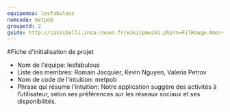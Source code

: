 ```yaml
---
equipemoa: lesfabulous
nomcode: metpob
groupetd: 2
guide: http://casisbelli.insa-rouen.fr/wiki/pmwiki.php?n=FilRouge.AmorcerProjet
---
```

#Fiche d'initialisation de projet

- Nom de l'équipe: lesfabulous
- Liste des membres: Romain Jacquier, Kevin Nguyen, Valeria Petrov
- Nom de code de l'intuition: metpob
- Phrase qui résume l'intuition: Notre application suggère des activités à l’utilisateur, selon ses préférences sur les réseaux sociaux et ses disponibilités. 
